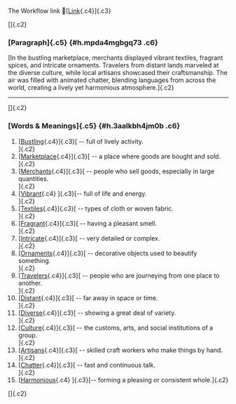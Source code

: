The Workflow link
👏[[Link](https://www.google.com/url?q=http://www.google.com&sa=D&source=editors&ust=1759035129447576&usg=AOvVaw1rwZ476LnnUAvhLl06r8sW){.c4}]{.c3}

[]{.c2}

### [Paragraph]{.c5} {#h.mpda4mgbgq73 .c6}

[In the bustling marketplace, merchants displayed vibrant textiles,
fragrant spices, and intricate ornaments. Travelers from distant lands
marveled at the diverse culture, while local artisans showcased their
craftsmanship. The air was filled with animated chatter, blending
languages from across the world, creating a lively yet harmonious
atmosphere.]{.c2}

------------------------------------------------------------------------

[]{.c2}

### [Words & Meanings]{.c5} {#h.3aalkbh4jm0b .c6}

1.  [[Bustling](https://www.google.com/url?q=http://www.google.com&sa=D&source=editors&ust=1759035129448580&usg=AOvVaw1S4C06bpu5VKXKDWZfzXxE){.c4}]{.c3}[ --
    full of lively activity.\
    ]{.c2}
2.  [[Marketplace](https://www.google.com/url?q=http://www.google.com&sa=D&source=editors&ust=1759035129448847&usg=AOvVaw0TpHzxWmncyotNE17zq74d){.c4}]{.c3}[ --
    a place where goods are bought and sold.\
    ]{.c2}
3.  [[Merchants](https://www.google.com/url?q=http://www.google.com&sa=D&source=editors&ust=1759035129449145&usg=AOvVaw105cIe3dGNGfxeow7udiAg){.c4}]{.c3}[ --
    people who sell goods, especially in large quantities.\
    ]{.c2}
4.  [[Vibrant](https://www.google.com/url?q=http://www.google.com&sa=D&source=editors&ust=1759035129449448&usg=AOvVaw2SxbZQ4NI4hKWMhZGG20Vo){.c4}
    ]{.c3}[-- full of life and energy.\
    ]{.c2}
5.  [[Textiles](https://www.google.com/url?q=http://www.google.com&sa=D&source=editors&ust=1759035129449658&usg=AOvVaw3t8yQHgeUcnBD3jMlrWyy0){.c4}]{.c3}[ --
    types of cloth or woven fabric.\
    ]{.c2}
6.  [[Fragrant](https://www.google.com/url?q=http://www.google.com&sa=D&source=editors&ust=1759035129449866&usg=AOvVaw0_HrlTz9-j1OjBrdTtKMOc){.c4}]{.c3}[ --
    having a pleasant smell.\
    ]{.c2}
7.  [[Intricate](https://www.google.com/url?q=http://www.google.com&sa=D&source=editors&ust=1759035129450025&usg=AOvVaw0ov0JMXFXXpPdPKfBBlolZ){.c4}]{.c3}[ --
    very detailed or complex.\
    ]{.c2}
8.  [[Ornaments](https://www.google.com/url?q=http://www.google.com&sa=D&source=editors&ust=1759035129450194&usg=AOvVaw3m5-tmB5N-L7MxUPPcRmvv){.c4}]{.c3}[ --
    decorative objects used to beautify something.\
    ]{.c2}
9.  [[Travelers](https://www.google.com/url?q=http://www.google.com&sa=D&source=editors&ust=1759035129450387&usg=AOvVaw3j0bw6MXwpS0YgivEAJ_By){.c4}]{.c3}[ --
    people who are journeying from one place to another.\
    ]{.c2}
10. [[Distant](https://www.google.com/url?q=http://www.google.com&sa=D&source=editors&ust=1759035129450586&usg=AOvVaw3Sk8_ILcFB9YiNZz5UU8Mr){.c4}]{.c3}[ --
    far away in space or time.\
    ]{.c2}
11. [[Diverse](https://www.google.com/url?q=http://www.google.com&sa=D&source=editors&ust=1759035129450746&usg=AOvVaw2qxlWkIY_g3Vi_JE1PAMkG){.c4}]{.c3}[ --
    showing a great deal of variety.\
    ]{.c2}
12. [[Culture](https://www.google.com/url?q=http://www.google.com&sa=D&source=editors&ust=1759035129450917&usg=AOvVaw0NeiMwosWanRKlFNIhLn_c){.c4}]{.c3}[ --
    the customs, arts, and social institutions of a group.\
    ]{.c2}
13. [[Artisans](https://www.google.com/url?q=http://www.google.com&sa=D&source=editors&ust=1759035129451115&usg=AOvVaw1cz05VqqPdUpbYtJWk00qS){.c4}]{.c3}[ --
    skilled craft workers who make things by hand.\
    ]{.c2}
14. [[Chatter](https://www.google.com/url?q=http://www.google.com&sa=D&source=editors&ust=1759035129451291&usg=AOvVaw1k8VZ20i2aGRL9Ioh7133o){.c4}]{.c3}[ --
    fast and continuous talk.\
    ]{.c2}
15. [[Harmonious](https://www.google.com/url?q=http://www.google.com&sa=D&source=editors&ust=1759035129451446&usg=AOvVaw04HfHCmr_LYIlynxhJ9vUK){.c4}
    ]{.c3}[-- forming a pleasing or consistent whole.]{.c2}

[]{.c2}
